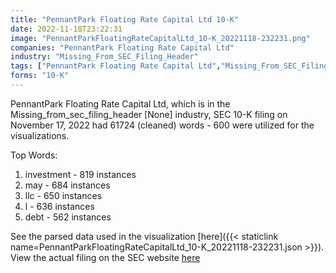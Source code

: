 ```yaml
---
title: "PennantPark Floating Rate Capital Ltd 10-K"
date: 2022-11-18T23:22:31
image: "PennantParkFloatingRateCapitalLtd_10-K_20221118-232231.png"
companies: "PennantPark Floating Rate Capital Ltd"
industry: "Missing_From_SEC_Filing_Header"
tags: ["PennantPark Floating Rate Capital Ltd","Missing_From_SEC_Filing_Header","11-17-2022","10-K"]
forms: "10-K"
---
```

PennantPark Floating Rate Capital Ltd, which is in the Missing_from_sec_filing_header [None] industry, SEC 10-K filing on November 17, 2022 had 61724 (cleaned) words - 600 were utilized for the visualizations.

Top Words:
1. investment - 819 instances
2. may - 684 instances
3. llc - 650 instances
4. l - 636 instances
5. debt - 562 instances


See the parsed data used in the visualization [here]({{< staticlink name=PennantParkFloatingRateCapitalLtd_10-K_20221118-232231.json >}}).  
View the actual filing on the SEC website [here](https://www.sec.gov/Archives/edgar/data/1504619/0000950170-22-025351.txt)